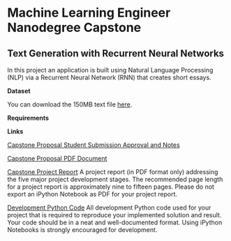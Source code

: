 # Machine Learning Engineer Nanodegree Capstone

## Text Generation with Recurrent Neural Networks

In this project an application is built using Natural Language Processing (NLP) via a Recurrent Neural Network (RNN) that creates short essays. 


**Dataset**

You can download the 150MB text file [here](https://www.kaggle.com/jannesklaas/scifi-stories-text-corpus).

**Requirements**

**Links**

[Capstone Proposal Student Submission Approval and Notes](https://review.udacity.com/#!/reviews/1629408)

[Capstone Proposal PDF Document](https://github.com/ArJayTee/machine-learning/blob/master/projects/capstone/proposal.pdf)


[Capstone Project Report]()
A project report (in PDF format only) addressing the five major project development stages. The recommended page length for a project report is approximately nine to fifteen pages. Please do not export an iPython Notebook as PDF for your project report.

[Development Python Code]()
All development Python code used for your project that is required to reproduce your implemented solution and result. Your code should be in a neat and well-documented format. Using iPython Notebooks is strongly encouraged for development.

